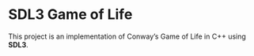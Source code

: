 # SDL3 Game of Life

This project is an implementation of Conway’s Game of Life in C++ using **SDL3**.
